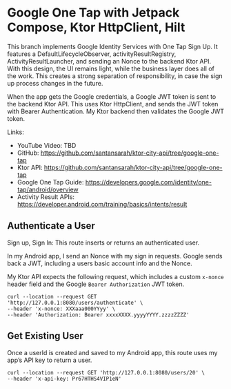 # Google One Tap with Jetpack Compose, Ktor HttpClient, Hilt

This branch implements Google Identity Services with One Tap Sign Up. It features a
DefaultLifecycleObserver, activityResultRegistry, ActivityResultLauncher, and sending an Nonce to
the backend Ktor API. With this design, the UI remains light, while the business layer does all of
the work. This creates a strong separation of responsibility, in case the sign up process changes
in the future.

When the app gets the Google credentials, a Google JWT token is sent to the backend Ktor API. This
uses Ktor HttpClient, and sends the JWT token with Bearer Authentication. My Ktor backend then
validates the Google JWT token.

Links:

* YouTube Video: TBD
* GitHub: https://github.com/santansarah/ktor-city-api/tree/google-one-tap
* Ktor API: https://github.com/santansarah/ktor-city-api/tree/google-one-tap
* Google One Tap Guide: https://developers.google.com/identity/one-tap/android/overview
* Activity Result APIs: https://developer.android.com/training/basics/intents/result

## Authenticate a User

Sign up, Sign In: This route inserts or returns an authenticated user.

In my Android app, I send an Nonce with my sign in requests. Google sends back a JWT,
including a users basic account info and the Nonce.

My Ktor API expects the following request, which includes a custom `x-nonce` header field
and the Google `Bearer Authorization` JWT token.

```
curl --location --request GET 'http://127.0.0.1:8080/users/authenticate' \
--header 'x-nonce: XXXaaa000YYyy' \
--header 'Authorization: Bearer xxxxXXXX.yyyyYYYY.zzzzZZZZ'
```

## Get Existing User

Once a userId is created and saved to my Android app, this route uses my app’s API key to return
a user.

```
curl --location --request GET 'http://127.0.0.1:8080/users/20' \
--header 'x-api-key: Pr67HTHS4VIP1eN'
```